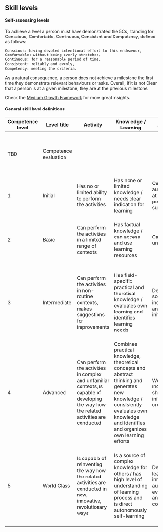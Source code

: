 ## Skill levels

#### Self-assessing levels

To achieve a level a person must have demonstrated the 5Cs, standing for Conscious, Comfortable, Continuous, Consistent and Competency, defined as follows:

```sh
Conscious: having devoted intentional effort to this endeavour,
Comfortable: without being overly stretched,
Continuous: for a reasonable period of time,
Consistent: reliably and evenly,
Competency: meeting the criteria.
```

As a natural consequence, a person does not achieve a milestone the first time they demonstrate relevant behaviours or tasks.
Overall, if it is not Clear that a person is at a given milestone, they are at the previous milestone.

Check the [Medium Growth Framework] for more great insights.

#### General skill level definitions

| Competence level 	| Level title           	| Activity                                                                                                                                                                         	| Knowledge / Learning                                                                                                                                                                          	| Autonomy                                                                                 	| Problem Solving                                                                                                                 	| Training and consulting                                                        	| In practice                                                                                                                                                  	|
|------------------	|-----------------------	|----------------------------------------------------------------------------------------------------------------------------------------------------------------------------------	|-----------------------------------------------------------------------------------------------------------------------------------------------------------------------------------------------	|------------------------------------------------------------------------------------------	|---------------------------------------------------------------------------------------------------------------------------------	|--------------------------------------------------------------------------------	|--------------------------------------------------------------------------------------------------------------------------------------------------------------	|
| TBD              	| Competence evaluation 	|  	|                                                                                                                                                                                               	|                                                                                          	|                                                                                                                                 	|                                                                                	| In case ratings differ, the competence level should correspond to the average rating.                                                                                                                                                             	|
| 1                	| Initial               	| Has no or limited ability to perform the activities                                                                                                                              	| Has none or limited knowledge / needs clear indication for learning                                                                                                                           	| Cannot work autonomuously at all, needs permanent supervision                            	| Has very limited ability to solve problems                                                                                      	| Cannot train others                                                            	| Person nominated - Learning plan exist and is up-to-date                                                                                                   	|
| 2                	| Basic                 	| Can perform the activities in a limited range of contexts                                                                                                                        	| Has factual knowledge / can access and use learning resources                                                                                                                                 	| Can act mainly under direction                                                           	| Can solve well-described problmes using well-known information sources                                                          	| Cannot train others                                                            	| Joining to a project - Resolve simple cases - Handle assigned tasks with team support                                                          	|
| 3                	| Intermediate          	| Can perform the activities in non-routine contexts, makes suggestions for improvements                                                                                           	| Has field-specific practical and theretical knowledge / evaluates own learning and identifies learning needs                                                                                  	| Demonstrates some independence and shows initiative                                      	| Can solve problems by integrating information from experts sources                                                              	| Can pass own acquired knowledge and skills to others                           	| Can perform assigned tasks  - Troubleshooting capability - Can resolve everyday issues - Can prioritize based on business value - Can act as a tutor or buddy         	|
| 4                	| Advanced              	| Can perform the activities in complex and unfamiliar contexts, is capable of developing the way how the related activities are conducted                                         	| Combines practical knowledge, theoretical concepts and abstract thinking and generates new knowledge / consistently evaluates own knowledge and identifies and organizes own learning efforts 	| Works independently, shows strong initiative and creativity                              	| Can recognize core elements of problems, can solve both concrete and abstract problems by integrating complex knowledge sources 	| Can train others and teams by transferring practical and theoretical knowledge 	| Capable to handle several products with E2E view point - Can talk to customers - Can setup environments indepentently - Able to solve complex incidents - Can act as a mentor 	|
| 5                	| World Class           	| Is capable of reinventing the way how the related activities are conducted in new, innovative, revolutionary ways                                                                	| Is a source of complex knowledge for others / has high level of understanding of learning process and is direct autonomously self-learning                                                    	| Demonstrates leadership, innovation and autonomy in even unfamiliar and complex contexts 	| Can develop strategies for solving of problems, can review and improve existing solutions                                       	| Can train and develop training for others, teams and organizations             	| Known as a world class E2E expert - Capable to develop products, tools and processes - Capable handling critical customer cases - Can coach teams and other leaders          	|


   [Medium Growth Framework]: <https://medium.com/s/engineering-growth-framework/engineering-growth-assessing-progress-743620e70763>
